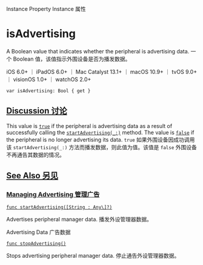 Instance Property Instance 属性

# isAdvertising 

A Boolean value that indicates whether the peripheral is advertising data.
一个 Boolean 值，该值指示外围设备是否为播发数据。

iOS 6.0+ ｜ iPadOS 6.0+ ｜ Mac Catalyst 13.1+ ｜ macOS 10.9+ ｜ tvOS 9.0+ ｜ visionOS 1.0+ ｜ watchOS 2.0+ 

```
var isAdvertising: Bool { get }
```



## [Discussion 讨论](https://developer.apple.com/documentation/corebluetooth/cbperipheralmanager/isadvertising#Discussion)

This value is [`true`](https://developer.apple.com/documentation/swift/true) if the peripheral is advertising data as a result of successfully calling the [`startAdvertising(_:)`](https://developer.apple.com/documentation/corebluetooth/cbperipheralmanager/startadvertising(_:)) method. The value is [`false`](https://developer.apple.com/documentation/swift/false) if the peripheral is no longer advertising its data.
`true` 如果外围设备因成功调用该 `startAdvertising(_:)` 方法而播发数据，则此值为值。该值是 `false` 外围设备不再通告其数据的情况。



## [See Also 另见](https://developer.apple.com/documentation/corebluetooth/cbperipheralmanager/isadvertising#see-also)

### [Managing Advertising 管理广告](https://developer.apple.com/documentation/corebluetooth/cbperipheralmanager/isadvertising#Managing-Advertising)

[`func startAdvertising([String : Any\]?)`](https://developer.apple.com/documentation/corebluetooth/cbperipheralmanager/startadvertising(_:))

Advertises peripheral manager data.
播发外设管理器数据。



Advertising Data 广告数据

[`func stopAdvertising()`](https://developer.apple.com/documentation/corebluetooth/cbperipheralmanager/stopadvertising())

Stops advertising peripheral manager data.
停止通告外设管理器数据。
